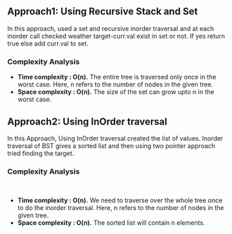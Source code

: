 ## Approach1: Using Recursive Stack and Set
In this approach, used a set and recursive inorder traversal and at each inorder call checked weather target-curr.val exist in set or not. If yes return true else add curr.val to set.
​
### Complexity Analysis
* **Time complexity : O(n).** The entire tree is traversed only once in the worst case. Here, n refers to the number of nodes in the given tree.
* **Space complexity : O(n).** The size of the set can grow upto n in the worst case.
​
## Approach2: Using InOrder traversal
In this Approach, Using InOrder traversal created the list of values. Inorder traversal of BST gives a sorted list and then using two pointer approach tried finding the target.
​
### Complexity Analysis
​
* **Time complexity : O(n).** We need to traverse over the whole tree once to do the inorder traversal. Here, n refers to the number of nodes in the given tree.
* **Space complexity : O(n).** The sorted list will contain n elements.